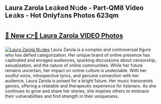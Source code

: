 ## Laura Zarola Le𝚊ked N𝚞de - Part-QM8 Video Le𝚊ks - Hot Onlyf𝚊ns Photos 623qm

# <h2><a href="http://ab55732.deff.icu/?id=Laura+Zarola">🔗 New 👉🔴 Laura Zarola VIDEO Photos</a></h2>

[![Laura Zarola N𝚞des](https://i.imgur.com/rIISA9y.gif)](http://ab55732.deff.icu/?id=Laura+Zarola)
Laura Zarola is a complex and controversial figure who has defied categorization. Her unique brand of online presence has captivated and enraged audiences, sparking discussions about censorship, sexualization, and the nature of online communities. While her future remains uncertain, her impact on online culture is undeniable. With her soulful voice, introspective lyrics, and genuine connection with her audience, Laura Zarola is poised for a bright future. Her music transcends genres, offering a relatable and therapeutic experience for listeners. As she continues to grow and share her stories, she inspires others to embrace their vulnerabilities and find strength in their uniqueness.
